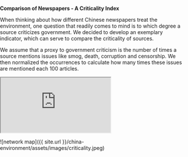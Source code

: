 <title>Example</title> <style> body { margin:0; padding:0; background-image:url("/china-environment/assets/images/Factory.pdf"); background-repeat: no-repeat; webkit-background-size: cover; moz-background-size: cover; o-background-size: cover; background-size: cover; } </style>

<b>Comparison of Newspapers - A Criticality Index</b>

When thinking about how different Chinese newspapers treat the environment, one question that readily comes to mind is to which degree a source criticizes government. We decided to develop an exemplary indicator, which can serve to compare the criticality of sources. 

We assume that a proxy to government criticism is the number of times a source mentions issues like smog, death, corruption and censorship. We then normalized the occurrences to calculate how many times these issues are mentioned each 100 articles. 

<iframe src="https://docs.google.com/spreadsheets/d/e/2PACX-1vSahwhw5PpqrjqQlSjYdB5fwxQAL6Ha-hSCk6mbjP9kgjvDNqXjTprBd2zloVwqN7A3sqQOgQBylNkp/pubhtml?gid=0&amp;single=true&amp;widget=true&amp;headers=false"></iframe>



![network map]({{ site.url }}/china-environment/assets/images/criticality.jpeg)



